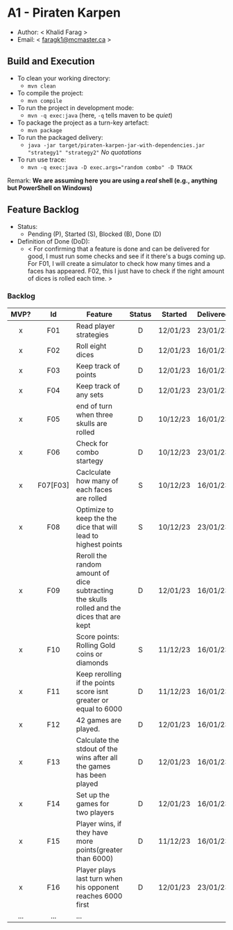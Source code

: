 # A1 - Piraten Karpen

  * Author: < Khalid Farag >
  * Email: < faragk1@mcmaster.ca >

## Build and Execution

  * To clean your working directory:
    * `mvn clean`
  * To compile the project:
    * `mvn compile`
  * To run the project in development mode:
    * `mvn -q exec:java` (here, `-q` tells maven to be _quiet_)
  * To package the project as a turn-key artefact:
    * `mvn package`
  * To run the packaged delivery:
    * `java -jar target/piraten-karpen-jar-with-dependencies.jar "strategy1" "strategy2"` *No quotations* 
  * To run use trace:
    * `mvn -q exec:java -D exec.args="random combo" -D TRACK`

Remark: **We are assuming here you are using a _real_ shell (e.g., anything but PowerShell on Windows)**

## Feature Backlog

 * Status: 
   * Pending (P), Started (S), Blocked (B), Done (D)
 * Definition of Done (DoD):
   * < For confirming that a feature is done and can be delivered for good, I must run some checks and see if it there's a bugs coming up. For F01, I will create a simulator to check how many times and a faces has appeared. F02, this I just have to check if the right amount of dices is rolled each time.  >

### Backlog 

| MVP? | Id  | Feature  | Status  |  Started  | Delivered |
| :-:  |:-:  |---       | :-:     | :-:       | :-:       |
| x   | F01 | Read player strategies  |  D |  12/01/23 | 23/01/23
| x   | F02 | Roll eight dices  |  D |  12/01/23 | 16/01/23
| x   | F03 | Keep track of points  |  D |  12/01/23 | 16/01/23
| x   | F04 | Keep track of any sets  |  D |  12/01/23 | 23/01/23
| x   | F05 | end of turn when three skulls are rolled | D | 10/12/23 | 16/01/23
| x   | F06 | Check for combo startegy | D | 10/12/23 | 23/01/23
| x   | F07[F03] | Caclculate how many of each faces are rolled | S | 10/12/23 | 16/01/23
| x   | F08 | Optimize to keep the the dice that will lead to highest points| S | 10/12/23 | 23/01/23
| x   | F09 | Reroll the random amount of dice subtracting the skulls rolled and the dices that are kept |  D |  12/01/23 | 16/01/23
| x   | F10 | Score points: Rolling Gold coins or diamonds| S | 11/12/23 |  16/01/23
| x   | F11 | Keep rerolling if the points score isnt greater or equal to 6000| D | 11/12/23 | 16/01/23
| x   | F12 | 42 games are played.  |  D  | 12/01/23 | 16/01/23
| x   | F13 | Calculate the stdout of the wins after all the games has been played  |  D |  12/01/23 | 16/01/23
| x   | F14 | Set up the games for two players  |  D |  12/01/23 | 16/01/23
| x   | F15 | Player wins, if they have more points(greater than 6000)| D | 11/12/23 | 16/01/23 
| x   | F16 | Player plays last turn when his opponent reaches 6000 first  |  D |  12/01/23 | 23/01/23
| ... | ... | ... |

